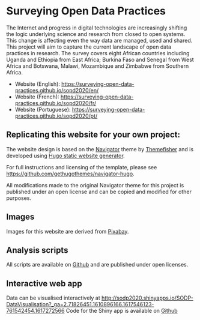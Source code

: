 # Surveying Open Data Practices

The Internet and progress in digital technologies are increasingly shifting the logic underlying science and research from closed to open systems. This change is affecting even the way data are managed, used and shared. This project will aim to capture the current landscape of open data practices in research. The survey covers eight African countries including Uganda and Ethiopia from East Africa; Burkina Faso and Senegal from West Africa and Botswana, Malawi, Mozambique and Zimbabwe from Southern Africa.

- Website (English): https://surveying-open-data-practices.github.io/sopd2020/en/
- Website (French): https://surveying-open-data-practices.github.io/sopd2020/fr/
- Website (Portuguese): https://surveying-open-data-practices.github.io/sopd2020/pt/

## Replicating this website for your own project:

The website design is based on the [Navigator](https://github.com/gethugothemes/navigator-hugo) theme by [Themefisher](https://themefisher.com/hugo-themes) and is developed using [Hugo static website generator](https://gohugo.io/).

For full instructions and licensing of the template, please see https://github.com/gethugothemes/navigator-hugo.

All modifications made to the original Navigator theme for this project is published under an open license and can be copied and modified for other purposes.

## Images

Images for this website are derived from [Pixabay](https://pixabay.com/).

## Analysis scripts

All scripts are available on [Github](https://github.com/surveying-open-data-practices/Data-analysis) and are published under open licenses.

## Interactive web app

Data can be visualised interactively at http://sodp2020.shinyapps.io/SODP-DataVisualisation?_ga=2.71826451.1610896166.1617546123-761542454.1617272566
Code for the Shiny app is available on [Github](https://github.com/surveying-open-data-practices/Data-analysis)
